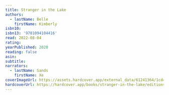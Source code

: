 ```yaml
---
title: Stranger in the Lake
authors:
  - lastName: Belle
    firstName: Kimberly
isbn10:
isbn13: '9781094104416'
read: 2022-08-04
rating:
yearPublished: 2020
reading: false
asin:
subtitle:
narrators:
  - lastName: Sands
    firstName: Xe
coverImageUrl: https://assets.hardcover.app/external_data/61241364/1cd4ee768cd0dc87f09a90a51be9bb713c0e99af.jpeg
hardcoverUrl: https://hardcover.app/books/stranger-in-the-lake/editions/31497071
---
```

